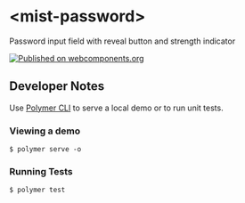 # \<mist-password\>

Password input field with reveal button and strength indicator

[![Published on webcomponents.org](https://img.shields.io/badge/webcomponents.org-published-blue.svg)](https://www.webcomponents.org/element/mistio/mist-password)

## Developer Notes

Use [Polymer CLI](https://www.npmjs.com/package/polymer-cli) to serve a local demo or to run unit tests.

### Viewing a demo

```
$ polymer serve -o
```

### Running Tests

```
$ polymer test
```

